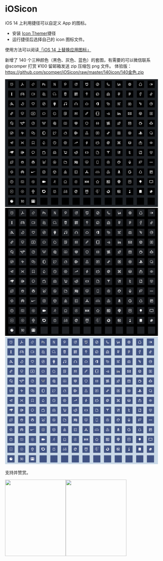 # iOSicon

iOS 14 上利用捷径可以自定义 App 的图标。
- 安装 [Icon Themer](https://routinehub.co/shortcut/6565/)捷径
- 运行捷径后选择自己的 icon 图标文件。

使用方法可以阅读[「iOS 14 上替换应用图标」](https://scomper.me/ios/2020-10-17)

新增了 140 个三种颜色（黑色、灰色、蓝色）的套图，有需要的可以微信联系 @scomper 打赏 ¥100 留邮箱发送 zip 压缩包 png 文件。
体验版：https://github.com/scomper/iOSicon/raw/master/140icon/140金色.zip

![](https://github.com/scomper/iOSicon/blob/master/140icon/iOSicon-black.png?raw=true)
![](https://github.com/scomper/iOSicon/blob/master/140icon/iOSicon-gray.png?raw=true)
![](https://github.com/scomper/iOSicon/blob/master/140icon/iOSicon-blue.png?raw=true)

支持并赞赏。 

<img width=200 height=252 src="https://scomper.me/_image/QRPayment-weixin.png" /><img width=200 height=252 src="https://scomper.me/_image/QRPayment-Alipay.png" />
